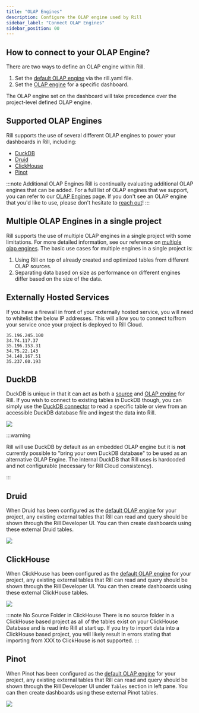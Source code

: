 ```yaml
---
title: "OLAP Engines"
description: Configure the OLAP engine used by Rill
sidebar_label: "Connect OLAP Engines"
sidebar_position: 00
---
```


## How to connect to your OLAP Engine?

There are two ways to define an OLAP engine within Rill.

1. Set the [default OLAP engine](../../reference/project-files/rill-yaml#configuring-the-default-olap-engine) via the rill.yaml file.
2. Set the [OLAP engine](../../reference/project-files/explore-dashboards.md) for a specific dashboard.

The OLAP engine set on the dashboard will take precedence over the project-level defined OLAP engine.

## Supported OLAP Engines

Rill supports the use of several different OLAP engines to power your dashboards in Rill, including:
- [DuckDB](/reference/olap-engines/duckdb.md)
- [Druid](/reference/olap-engines/druid.md)
- [ClickHouse](/reference/olap-engines/clickhouse.md)
- [Pinot](/reference/olap-engines/pinot.md)

:::note Additional OLAP Engines
Rill is continually evaluating additional OLAP engines that can be added. For a full list of OLAP engines that we support, you can refer to our [OLAP Engines](/reference/olap-engines) page. If you don't see an OLAP engine that you'd like to use, please don't hesitate to [reach out](contact.md)!
:::

## Multiple OLAP Engines in a single project

Rill supports the use of multiple OLAP engines in a single project with some limitations. For more detailed information, see our reference on [multiple olap engines](../../reference/olap-engines/multiple-olap). The basic use cases for multiple engines in a single project is: 

1. Using Rill on top of already created and optimized tables from different OLAP sources.
2. Separating data based on size as performance on different engines differ based on the size of the data.

## Externally Hosted Services
If you have a firewall in front of your externally hosted service, you will need to whitelist the below IP addresses. This will allow you to connect to/from your service once your project is deployed to Rill Cloud. 
```
35.196.245.100
34.74.117.37
35.196.153.31
34.75.22.143
34.148.167.51
35.237.60.193
```


## DuckDB

DuckDB is unique in that it can act as both a [source](../../reference/connectors/motherduck.md) and [OLAP engine](../../reference/olap-engines/duckdb.md) for Rill. If you wish to connect to existing tables in DuckDB though, you can simply use the [DuckDB connector](../../reference/connectors/motherduck.md#connecting-to-external-duckdb-as-a-source) to read a specific table or view from an accessible DuckDB database file and ingest the data into Rill.

<img src = '/img/build/connect/duckdb.png' class='rounded-gif' />
<br />

:::warning

Rill will use DuckDB by default as an embedded OLAP engine but it is **not** currently possible to "bring your own DuckDB database" to be used as an alternative OLAP Engine. The internal DuckDB that Rill uses is hardcoded and not configurable (necessary for Rill Cloud consistency).

:::


## Druid

When Druid has been configured as the [default OLAP engine](../../reference/project-files/rill-yaml.md#configuring-the-default-olap-engine) for your project, any existing external tables that Rill can read and query should be shown through the Rill Developer UI. You can then create dashboards using these external Druid tables.

<img src = '/img/build/connect/external-tables/external-druid-table.png' class='rounded-gif' />
<br />

## ClickHouse

When ClickHouse has been configured as the [default OLAP engine](../../reference/project-files/rill-yaml.md#configuring-the-default-olap-engine) for your project, any existing external tables that Rill can read and query should be shown through the Rill Developer UI. You can then create dashboards using these external ClickHouse tables.

<img src = '/img/build/connect/clickhouse.png' class='rounded-gif' />
<br />

:::note No Source Folder in ClickHouse
There is no source folder in a ClickHouse based project as all of the tables exist on your ClickHouse Database and is read into Rill at start up. If you try to import data into a ClickHouse based project, you will likely result in errors stating that importing from XXX to ClickHouse is not supported.
:::

## Pinot

When Pinot has been configured as the [default OLAP engine](../../reference/project-files/rill-yaml.md#configuring-the-default-olap-engine) for your project, any existing external tables that Rill can read and query should be shown through the Rill Developer UI under `Tables` section in left pane. You can then create dashboards using these external Pinot tables.

<img src = '/img/build/connect/external-tables/external-pinot-table.png' class='rounded-gif' />
<br />